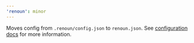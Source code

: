 ```yaml
---
'renoun': minor
---
```


Moves config from `.renoun/config.json` to `renoun.json`. See [configuration docs](https://www.renoun.dev/docs/getting-started) for more information.

